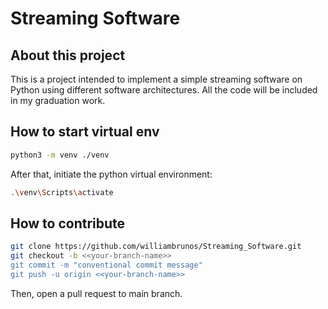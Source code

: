 # Streaming Software

## About this project

This is a project intended to implement a simple streaming software on Python using different software architectures. All the code will be included in my graduation work.

## How to start virtual env

```Bash
python3 -m venv ./venv
```

After that, initiate the python virtual environment:

```Bash
.\venv\Scripts\activate
```

## How to contribute

```Bash
git clone https://github.com/williambrunos/Streaming_Software.git
git checkout -b <<your-branch-name>>
git commit -m "conventional commit message"
git push -u origin <<your-branch-name>>
```

Then, open a pull request to main branch.